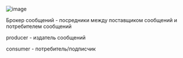 ![image](https://github.com/user-attachments/assets/631a97dc-ca89-478a-8630-e9b95e07ec9a)

Брокер сообщений - посредники между поставщиком сообщений и потребителем сообщений


producer - издатель сообщений

consumer  - потребитель/подписчик
